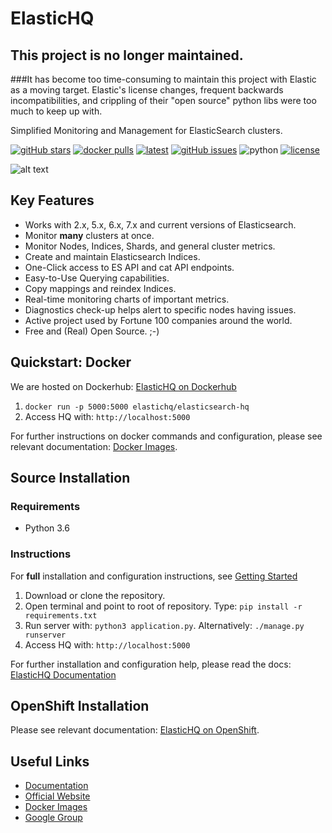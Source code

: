 # ElasticHQ

## This project is no longer maintained. 
###It has become too time-consuming to maintain this project with Elastic as a moving target. Elastic's license changes, frequent backwards incompatibilities, and crippling of their "open source" python libs were too much to keep up with. 

Simplified Monitoring and Management for ElasticSearch clusters.

[![gitHub stars](https://img.shields.io/github/stars/ElasticHQ/elasticsearch-HQ.svg)](https://github.com/ElasticHQ/elasticsearch-HQ)
[![docker pulls](https://img.shields.io/docker/pulls/elastichq/elasticsearch-hq.svg)](https://hub.docker.com/r/elastichq/elasticsearch-hq 'DockerHub')
[![latest](https://img.shields.io/github/release/ElasticHQ/elasticsearch-HQ.svg)](https://github.com/ElasticHQ/elasticsearch-HQ)
[![gitHub issues](https://img.shields.io/github/issues/ElasticHQ/elasticsearch-HQ.svg)](https://github.com/ElasticHQ/elasticsearch-HQ)
![python](https://img.shields.io/badge/python-v3.4%20%2F%20v3.6-blue.svg)
[![license](https://img.shields.io/badge/license-ASL-blue.svg)](https://opensource.org/licenses/ASL)


![alt text](https://raw.githubusercontent.com/ElasticHQ/elasticsearch-HQ/master/main_dashboard.png)

  
## Key Features

* Works with 2.x, 5.x, 6.x, 7.x and current versions of Elasticsearch. 
* Monitor **many** clusters at once.
* Monitor Nodes, Indices, Shards, and general cluster metrics.
* Create and maintain Elasticsearch Indices.
* One-Click access to ES API and cat API endpoints.
* Easy-to-Use Querying capabilities.
* Copy mappings and reindex Indices.
* Real-time monitoring charts of important metrics.
* Diagnostics check-up helps alert to specific nodes having issues.
* Active project used by Fortune 100 companies around the world.
* Free and (Real) Open Source. ;-)

## Quickstart: Docker

We are hosted on Dockerhub: [ElasticHQ on Dockerhub](https://hub.docker.com/r/elastichq/elasticsearch-hq/)  

1. ``docker run -p 5000:5000 elastichq/elasticsearch-hq``
2. Access HQ with: `` http://localhost:5000 ``

For further instructions on docker commands and configuration, please see relevant documentation: [Docker Images](http://docs.elastichq.org/installation.html#docker-images).

## Source Installation

### Requirements

* Python 3.6

### Instructions

For **full** installation and configuration instructions, see [Getting Started](http://docs.elastichq.org/installation.html)

1. Download or clone the repository. 
2. Open terminal and point to root of repository. Type: ``pip install -r requirements.txt``
3. Run server with: `` python3 application.py ``. Alternatively: ``./manage.py runserver``
4. Access HQ with: `` http://localhost:5000 ``

For further installation and configuration help, please read the docs: [ElasticHQ Documentation](http://docs.elastichq.org)

## OpenShift Installation

Please see relevant documentation: [ElasticHQ on OpenShift](openshift/README.md).

## Useful Links

* [Documentation](http://docs.elastichq.org)
* [Official Website](http://www.elastichq.org)
* [Docker Images](https://hub.docker.com/r/elastichq/elasticsearch-hq/)
* [Google Group](https://groups.google.com/d/forum/elastichq)



